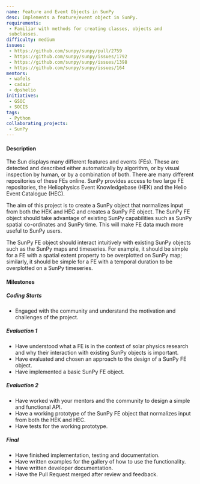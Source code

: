 ```yaml
---
name: Feature and Event Objects in SunPy
desc: Implements a feature/event object in SunPy.
requirements:
 - Familiar with methods for creating classes, objects and
 subclasses. 
difficulty: medium
issues:
 - https://github.com/sunpy/sunpy/pull/2759
 - https://github.com/sunpy/sunpy/issues/1792
 - https://github.com/sunpy/sunpy/issues/1398
 - https://github.com/sunpy/sunpy/issues/164
mentors:
 - wafels
 - cadair
 - dpshelio
initiatives:
 - GSOC
 - SOCIS
tags:
 - Python
collaborating_projects:
 - SunPy
---
```


#### Description

The Sun displays many different features and events (FEs).  These are
detected and described either automatically by algorithm, or by visual
inspection by human, or by a combination of both.  There are many
different repositories of these FEs online.  SunPy provides access to
two large FE repositories, the Heliophysics Event Knowledgebase (HEK) and
the Helio Event Catalogue (HEC).

The aim of this project is to create a SunPy object that normalizes
input from both the HEK and HEC and creates a SunPy FE object.  The
SunPy FE object should take advantage of existing SunPy capabilities
such as SunPy spatial co-ordinates and SunPy time.  This will make FE
data much more useful to SunPy users.

The SunPy FE object should interact intuitively with existing SunPy
objects such as the SunPy maps and timeseries.  For example, it should
be simple for a FE with a spatial extent property to be overplotted
on SunPy map; similarly, it should be simple for a FE with a temporal
duration to be overplotted on a SunPy timeseries.


#### Milestones

##### Coding Starts

* Engaged with the community and understand the motivation and
  challenges of the project.

##### Evaluation 1

* Have understood what a FE is in the context of solar physics
  research and why their interaction with existing SunPy objects is
  important. 
* Have evaluated and chosen an approach to the design of a SunPy FE
  object. 
* Have implemented a basic SunPy FE object.

##### Evaluation 2

* Have worked with your mentors and the community to design a simple
  and functional API. 
* Have a working prototype of the SunPy FE object that normalizes
input from both the HEK and HEC.
* Have tests for the working prototype.

##### Final

* Have finished implementation, testing and documentation.
* Have written examples for the gallery of how to use the functionality.
* Have written developer documentation.
* Have the Pull Request merged after review and feedback.
